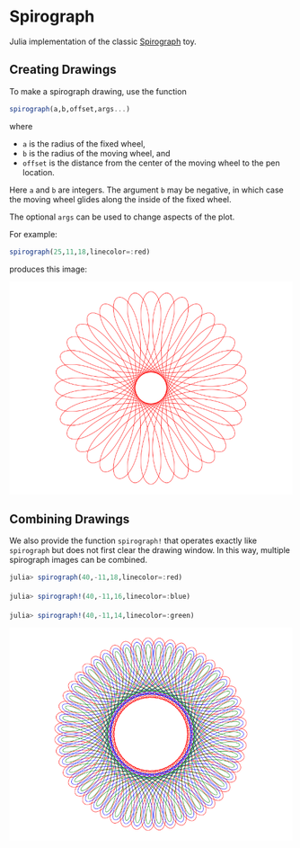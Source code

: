 # Spirograph
Julia implementation of the classic [Spirograph](https://en.wikipedia.org/wiki/Spirograph) toy.



## Creating Drawings

To make a spirograph drawing, use the function
```julia
spirograph(a,b,offset,args...)
```
where
+ `a` is the radius of the fixed wheel,
+ `b` is the radius of the moving wheel, and
+ `offset` is the distance from the center of the moving wheel to the pen location.

Here `a` and `b` are integers. The argument `b` may be negative, in which case the moving wheel glides along the inside of the fixed wheel. 

The optional `args` can be used to change aspects of the plot.

For example:
```julia
spirograph(25,11,18,linecolor=:red)
```
produces this image:

![](spiro-sample.png)

## Combining Drawings

We also provide the function `spirograph!` that operates exactly like `spirograph` but does not first clear the drawing window. In this way, multiple spirograph images can be combined.

```julia
julia> spirograph(40,-11,18,linecolor=:red)

julia> spirograph!(40,-11,16,linecolor=:blue)

julia> spirograph!(40,-11,14,linecolor=:green)
```

![](multicolor.png)
